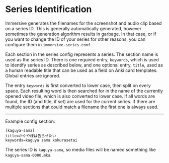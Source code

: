 # Series Identification

Immersive generates the filenames for the screenshot and audio clip based on a
series ID. This is generally automatically generated, however sometimes the
generation algorithm results in garbage. In that case, or if you want to
change the ID of your series for other reasons, you can configure them in
`immersive-series.conf`.

Each section in the series config represents a series. The section name is
used as the series ID. There is one required entry, `keywords`, which is used
to identify series as described below, and one optional entry, `title`, used
as a human readable title that can be used as a field on Anki card templates.
Global entries are ignored.

The entry `keywords` is first converted to lower case, then split on every
space. Each resulting word is then searched for in the name of the currently
opened video file, which is also converted to lower case. If all words are
found, the ID (and title, if set) are used for the current series. If there
are multiple sections that could match a filename the first one is always
used.

---

Example config section:

```
[kaguya-sama]
title=かぐや様は告らせたい
keywords=kaguya sama kokurasetai
```

The series ID is `kaguya-sama`, so media files will be named something like
`kaguya-sama-0000.mka`.
